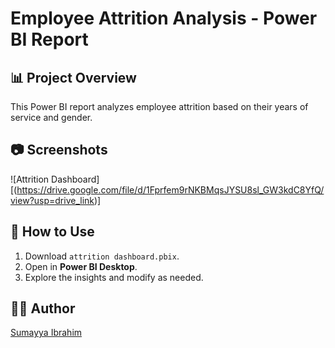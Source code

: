 # Employee Attrition Analysis - Power BI Report  

## 📊 Project Overview  
This Power BI report analyzes employee attrition based on their years of service and gender.  

## 📷 Screenshots  
![Attrition Dashboard][(https://drive.google.com/file/d/1Fprfem9rNKBMqsJYSU8sl_GW3kdC8YfQ/view?usp=drive_link)]
## 🔗 How to Use  
1. Download `attrition dashboard.pbix`.  
2. Open in **Power BI Desktop**.  
3. Explore the insights and modify as needed.  

## 👨‍💻 Author  
[Sumayya Ibrahim](https://www.[https://www.linkedin.com/in/sumayya-ibrahim-a6b11a27a/])

